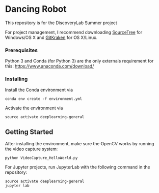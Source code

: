 # Dancing Robot

This repository is for the DiscoveryLab Summer project

For project management, I recommend downloading [SourceTree](https://www.sourcetreeapp.com/) for Windows/OS X and [GitKraken](https://www.gitkraken.com/) for OS X/Linux.

### Prerequisites

Python 3 and Conda (for Python 3) are the only externals requirement for this: https://www.anaconda.com/download/

### Installing

Install the Conda environment via

```
conda env create -f environment.yml
```

Activate the environment via

```
source activate deeplearning-general
```

## Getting Started

After installing the environment, make sure the OpenCV works by running the video capture system:

```
python VideoCapture_HelloWorld.py
```

For Jupyter projects, run JupyterLab with the following command in the repository:

```
source activate deeplearning-general
jupyter lab
```


